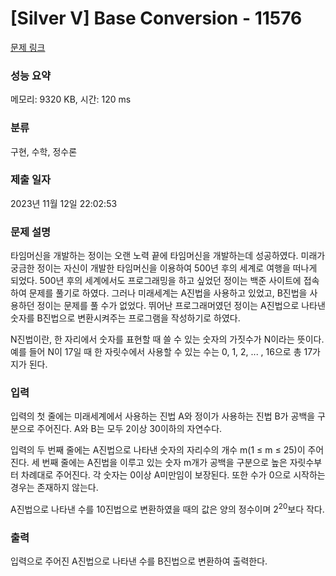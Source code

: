 # [Silver V] Base Conversion - 11576 

[문제 링크](https://www.acmicpc.net/problem/11576) 

### 성능 요약

메모리: 9320 KB, 시간: 120 ms

### 분류

구현, 수학, 정수론

### 제출 일자

2023년 11월 12일 22:02:53

### 문제 설명

<p>타임머신을 개발하는 정이는 오랜 노력 끝에 타임머신을 개발하는데 성공하였다. 미래가 궁금한 정이는 자신이 개발한 타임머신을 이용하여 500년 후의 세계로 여행을 떠나게 되었다. 500년 후의 세계에서도 프로그래밍을 하고 싶었던 정이는 백준 사이트에 접속하여 문제를 풀기로 하였다. 그러나 미래세계는 A진법을 사용하고 있었고, B진법을 사용하던 정이는 문제를 풀 수가 없었다. 뛰어난 프로그래머였던 정이는 A진법으로 나타낸 숫자를 B진법으로 변환시켜주는 프로그램을 작성하기로 하였다. </p>

<p>N진법이란, 한 자리에서 숫자를 표현할 때 쓸 수 있는 숫자의 가짓수가 N이라는 뜻이다. 예를 들어 N이 17일 때 한 자릿수에서 사용할 수 있는 수는 0, 1, 2, ... , 16으로 총 17가지가 된다.</p>

### 입력 

 <p>입력의 첫 줄에는 미래세계에서 사용하는 진법 A와 정이가 사용하는 진법 B가 공백을 구분으로 주어진다. A와 B는 모두 2이상 30이하의 자연수다.</p>

<p>입력의 두 번째 줄에는 A진법으로 나타낸 숫자의 자리수의 개수 m(1 ≤ m ≤ 25)이 주어진다. 세 번째 줄에는 A진법을 이루고 있는 숫자 m개가 공백을 구분으로 높은 자릿수부터 차례대로 주어진다. 각 숫자는 0이상 A미만임이 보장된다. 또한 수가 0으로 시작하는 경우는 존재하지 않는다.</p>

<p>A진법으로 나타낸 수를 10진법으로 변환하였을 때의 값은 양의 정수이며 2<sup>20</sup>보다 작다.</p>

### 출력 

 <p>입력으로 주어진 A진법으로 나타낸 수를 B진법으로 변환하여 출력한다.</p>

